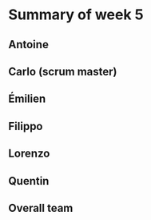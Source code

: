 # Summary of week 5


## Antoine


## Carlo (scrum master)


## Émilien


## Filippo


## Lorenzo 


## Quentin


## Overall team

